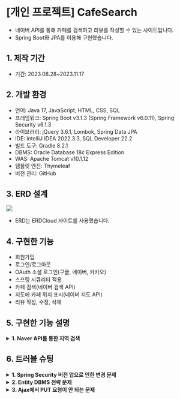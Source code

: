 # [개인 프로젝트] CafeSearch
- 네이버 API를 통해 카페를 검색하고 리뷰를 작성할 수 있는 사이트입니다.
- Spring Boot와 JPA를 이용해 구현했습니다.

## 1. 제작 기간
- 기간: 2023.08.28~2023.11.17

## 2. 개발 환경
- 언어: Java 17, JavaScript, HTML, CSS, SQL
- 프레임워크: Spring Boot v3.1.3 (Spring Framework v6.0.11), Spring Security v6.1.3
- 라이브러리: jQuery 3.6.1, Lombok, Spring Data JPA
- IDE: IntelliJ IDEA 2022.3.3, SQL Developer 22.2
- 빌드 도구: Gradle 8.2.1
- DBMS: Oracle Database 18c Express Edition
- WAS: Apache Tomcat v10.1.12
- 템플릿 엔진: Thymeleaf
- 버전 관리: GitHub

## 3. ERD 설계
<img src="https://github.com/hanairu96/cafesearch/assets/118409554/b68f154a-97c2-4f77-b977-f2b79bbd59e9"/>

- ERD는 ERDCloud 사이트를 사용했습니다.

## 4. 구현한 기능
- 회원가입
- 로그인/로그아웃
- OAuth 소셜 로그인(구글, 네이버, 카카오)
- 스프링 시큐리티 적용
- 카페 검색(네이버 검색 API)
- 지도에 카페 위치 표시(네이버 지도 API)
- 리뷰 작성, 수정, 삭제

## 5. 구현한 기능 설명
<details>
  <summary><b>1. Naver API를 통한 지역 검색</b></summary>

####
- 검색 요청 및 응답에 사용할 DTO 클래스들을 만들고 RestTemplate을 이용해 Naver API 서버로부터 검색 결과를 받아온다.
- application.yaml
  - [Naver Developers](https://developers.naver.com/main/) 애플리케이션 등록 후 Client ID, Client Secret을 받아온다.
  - application.yaml에 Client ID, Client Secret 및 Naver API의 검색 요청 URL을 작성한다.
- [SearchLocalReq.java](https://github.com/hanairu96/cafesearch/blob/master/src/main/java/com/toy/cafesearch/naver/dto/SearchLocalReq.java)
  - 검색 요청에 사용할 DTO 클래스
  - [Documents](https://developers.naver.com/docs/serviceapi/search/local/local.md#%EC%A7%80%EC%97%AD)에 적혀 있는 대로 검색시 필요한 파라미터를 설정한다.
  - 요청할 내용을 Map 형식으로 반환해주는 toMultiValueMap() 메소드를 작성한다.
- [SearchLocalRes.java](https://github.com/hanairu96/cafesearch/blob/master/src/main/java/com/toy/cafesearch/naver/dto/SearchLocalRes.java)
  - Documents에 적혀 있는 대로 응답에 필요한 요소들을 작성한다.
- [NaverClient.java](https://github.com/hanairu96/cafesearch/blob/master/src/main/java/com/toy/cafesearch/naver/NaverClient.java)
  - Client ID, Client Secret 및 검색 요청 URL을 가져오는 변수를 작성한다.
  - 표현식 기반으로 다른 파일의 값을 가져오는 @Value 어노테이션으로 yaml의 값을 주입한다.
  - 검색 요청 내용을 Naver API 서버에 보내서 응답 받는 searchLocal(SearchLocalReq searchLocalReq) 메소드를 작성한다.
    - 호출할 서버 URL과 요청할 내용을 UriComponentsBuilder 클래스의 메소드 파라미터로 설정하여 URI 타입의 객체를 생성한다.
    - 헤더 값을 설정할 수 있는 HttpHeaders 클래스에 Client-Id와 Client-Secret, 그리고 ContentType을 설정한다.
    - 헤더를 파라미터로 하여 HttpEntity 타입의 객체를 생성한다.
    - 응답 DTO 클래스인 SearchLocalRes는 제네릭 타입의 필드를 가지기에 타입 안정성을 위해 ParameterizedTypeReference 클래스로 객체를 생성한다.
    - 다른 서버와의 통신에 사용되는 RestTemplate 클래스의 exchange() 메소드로 ResponseEntity 타입의 객체를 생성한다.
    - ResponseEntity의 getBody()로 응답 DTO 클래스인 SearchLocalRes 타입의 객체를 반환한다.
- 이후 Service 단에서 검색어를 설정하여 searchLocal() 메소드로 결과를 받고 그 결과 객체를 가공하여 사용한다.

</details>

## 6. 트러블 슈팅
<details>
  <summary><b>1. Spring Security 버전 업으로 인한 변경 문제</b></summary>

#### 문제
- Spring Boot 3.0 이상의 버전을 사용하면 Spring Security 6.0 이상의 버전을 사용해야 함
- Spring Security 6.0 이상의 버전에서는 이전 버전에서 사용되던 것들이 deprecated 또는 삭제된 것이 많았음
  - 이전 버전에서는 WebSecurityConfigurerAdapter 클래스를 상속받고 configure(HttpSecurity http) 메소드를 오버라이드하여 설정해야 했으나 현재 버전에서는 삭제됨
  - 그리고 and() 메소드를 이용한 메소드 체이닝 방식도 deprecated 됨
  - authorizeRequests(), antMatchers() 메소드도 deprecated 됨
#### 해결
- configure(HttpSecurity http) 메소드 대신 filterChain(HttpSecurity http) 메소드를 사용하고 http.build()를 return 함
- and() 메소드 대신 함수형으로 코드를 작성함
- authorizeHttpRequests(), requestMatchers() 메소드를 사용함

<div markdown="1">

```java
//기존 코드 예시
@Configuration 
@EnableWebSecurity
public class SecurityConfig extends WebSecurityConfigurerAdapter {

    @Override
    protected void configure(HttpSecurity http) throws Exception {
        http.csrf().disable()
            .and()
            .authorizeRequests() 
            .antMatchers("/main").permitAll()
            .anyRequest().authenticated()
            .and()
            .formLogin()
            .loginPage("/loginPage")
            .loginProcessingUrl("/login")
            .defaultSuccessUrl("/main")
            .and()
            .logout();
    }
}
```

</div>
<div markdown="1">

```java
//변경된 코드 예시
@Configuration
@EnableWebSecurity
public class SecurityConfig {

    @Bean
    public SecurityFilterChain filterChain(HttpSecurity http) throws Exception {
        http.csrf((csrf) -> csrf.disable())
            .authorizeHttpRequests(request -> request
                .requestMatchers("/main").permitAll()
                .anyRequest().authenticated()
            )
            .formLogin(login -> login
                .loginPage("/loginPage")
                .loginProcessingUrl("/login")
                .defaultSuccessUrl("/main")
            )
            .logout(withDefaults());;
        return http.build();
    }
}
```

</div>
</details>

<details>
  <summary><b>2. Entity DBMS 전략 문제</b></summary>

#### 문제
- REIVEW 테이블의 PK인 REVIEW_NO가 NULL일 때 자동으로 값이 들어가게 하려고 함
- 그래서 Entity 클래스인 Review의 reviewNo 필드에 @GeneratedValue(strategy = GenerationType.IDENTITY)를 붙임
- 그런데 리뷰를 추가하는 메소드를 실행했더니 NULL을 삽입할 수 없다는 OracleDatabaseException이 발생함
#### 해결
- DBMS에 맞는 전략이 아니었기 때문에 예외가 발생하는 것이었음
- IDENTITY 전략은 시퀀스가 없는 MySQL 같은 DBMS에서 사용함
- 반면 이 프로젝트에서 사용하는 Oracle DB에서는 SEQUENCE 전략을 사용해야 함
- 그래서 @GeneratedValue의 전략을 수정하고 @SequenceGenerator도 추가로 작성하니 정상 작동함

<div markdown="1">

```java
@Entity
@SequenceGenerator(
        name = "REVIEW_SEQ_GEN",
        sequenceName = "REVIEW_SEQ",
        initialValue = 1,
        allocationSize = 1
)
public class Review {
    @Id
    @GeneratedValue(
            strategy = GenerationType.SEQUENCE,
            generator = "REVIEW_SEQ_GEN"
    )
    @Column(name = "review_no")
    private int reviewNo;
}
```

</div>
</details>

<details>
  <summary><b>3. Ajax에서 PUT 요청이 안 되는 문제</b></summary>

#### 문제
- Ajax로 데이터를 서버에 보내서 수정하는 PUT 요청을 했더니 400 에러 발생
#### 해결
- 보안 때문에 content-type이 "application/x-www-form-urlencoded"인 경우 GET, POST로만 요청을 보낼 수 있다고 함
- PUT, DELETE의 경우 application/json, application/xml과 같이 '*/json', '*/xml'으로 contentType을 지정해줘야 함
- contentType을 JSON으로 지정하고, 보내려는 데이터를 JSON 형태로 만들어주니 해결됨

<div markdown="1">

```javascript
$.ajax({
  url: "/cafe/review/",
  type: "put",
  data: JSON.stringify(putElements),
  contentType: "application/json;charset=UTF-8",
  success: data => {
    alert("수정되었습니다.");
    location.replace(refer);
  },
  error: e => {
    alert("수정에 실패하였습니다.");
  }
});
```

</div>
</details>
